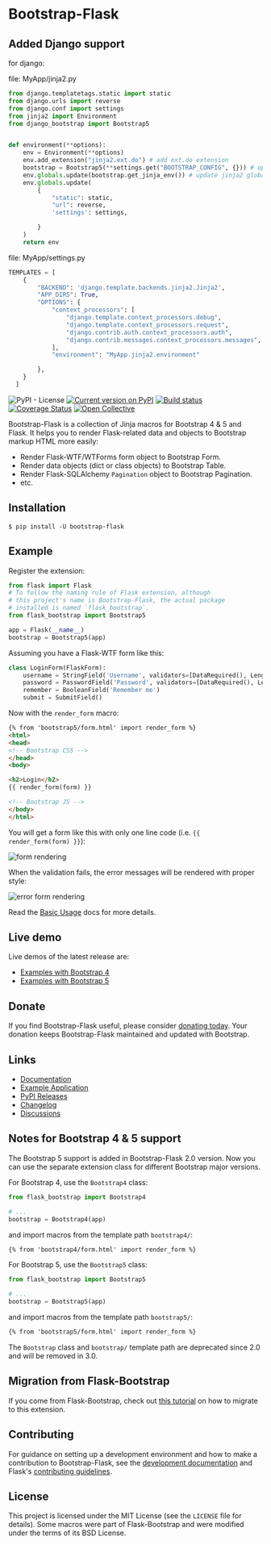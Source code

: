 # Bootstrap-Flask

## Added Django support

for django:

file: MyApp/jinja2.py

```python
from django.templatetags.static import static
from django.urls import reverse
from django.conf import settings
from jinja2 import Environment
from django_bootstrap import Bootstrap5


def environment(**options):
    env = Environment(**options)
    env.add_extension("jinja2.ext.do") # add ext.do extension
    bootstrap = Bootstrap5(**settings.get("BOOTSTRAP_CONFIG", {})) # optional bootstrap setting from django conf
    env.globals.update(bootstrap.get_jinja_env()) # update jinja2 globals
    env.globals.update(
        {
            "static": static,
            "url": reverse,
            'settings': settings,

        }
    )
    return env

```

file: MyApp/settings.py
```python
TEMPLATES = [
    {
        "BACKEND": 'django.template.backends.jinja2.Jinja2',
        "APP_DIRS": True,
        "OPTIONS": {
            "context_processors": [
                "django.template.context_processors.debug",
                "django.template.context_processors.request",
                "django.contrib.auth.context_processors.auth",
                "django.contrib.messages.context_processors.messages",
            ],
            "environment": "MyApp.jinja2.environment"

        },
    }
  ]
```

![PyPI - License](https://img.shields.io/pypi/l/bootstrap-flask)
[![Current version on PyPI](https://img.shields.io/pypi/v/bootstrap-flask)](https://pypi.org/project/bootstrap-flask/)
[![Build status](https://github.com/helloflask/bootstrap-flask/workflows/build/badge.svg)](https://github.com/helloflask/bootstrap-flask/actions)
[![Coverage Status](https://coveralls.io/repos/github/helloflask/bootstrap-flask/badge.svg?branch=master)](https://coveralls.io/github/helloflask/bootstrap-flask?branch=master)
[![Open Collective](https://img.shields.io/opencollective/all/bootstrap-flask)](https://opencollective.com/bootstrap-flask)

Bootstrap-Flask is a collection of Jinja macros for Bootstrap 4 & 5 and Flask. It helps you to
render Flask-related data and objects to Bootstrap markup HTML more easily:

- Render Flask-WTF/WTForms form object to Bootstrap Form.
- Render data objects (dict or class objects) to Bootstrap Table.
- Render Flask-SQLAlchemy `Pagination` object to Bootstrap Pagination.
- etc.


## Installation

```
$ pip install -U bootstrap-flask
```

## Example

Register the extension:

```python
from flask import Flask
# To follow the naming rule of Flask extension, although
# this project's name is Bootstrap-Flask, the actual package
# installed is named `flask_bootstrap`.
from flask_bootstrap import Bootstrap5

app = Flask(__name__)
bootstrap = Bootstrap5(app)
```

Assuming you have a Flask-WTF form like this:

```python
class LoginForm(FlaskForm):
    username = StringField('Username', validators=[DataRequired(), Length(1, 20)])
    password = PasswordField('Password', validators=[DataRequired(), Length(8, 150)])
    remember = BooleanField('Remember me')
    submit = SubmitField()
```

Now with the `render_form` macro:

```html
{% from 'bootstrap5/form.html' import render_form %}
<html>
<head>
<!-- Bootstrap CSS -->
</head>
<body>

<h2>Login</h2>
{{ render_form(form) }}

<!-- Bootstrap JS -->
</body>
</html>
```

You will get a form like this with only one line code (i.e. `{{ render_form(form) }}`):

![form rendering](./docs/_static/form-example.png)

When the validation fails, the error messages will be rendered with proper style:

![error form rendering](./docs/_static/error-form-example.png)

Read the [Basic Usage](https://bootstrap-flask.readthedocs.io/en/stable/basic) 
docs for more details.


## Live demo

Live demos of the latest release are:
- [Examples with Bootstrap 4](http://173.212.198.217/)
- [Examples with Bootstrap 5](http://109.205.179.12/)


## Donate

If you find Bootstrap-Flask useful, please consider
[donating today](https://opencollective.com/bootstrap-flask/donate). Your donation keeps
Bootstrap-Flask maintained and updated with Bootstrap.


## Links

- [Documentation](https://bootstrap-flask.readthedocs.io)
- [Example Application](https://github.com/helloflask/bootstrap-flask/tree/master/examples)
- [PyPI Releases](https://pypi.org/project/Bootstrap-Flask/)
- [Changelog](https://github.com/helloflask/bootstrap-flask/blob/master/CHANGES.rst)
- [Discussions](https://github.com/helloflask/bootstrap-flask/discussions)


## Notes for Bootstrap 4 & 5 support

The Bootstrap 5 support is added in Bootstrap-Flask 2.0 version. Now you can use
the separate extension class for different Bootstrap major versions.

For Bootstrap 4, use the `Bootstrap4` class:

```python
from flask_bootstrap import Bootstrap4

# ...
bootstrap = Bootstrap4(app)
```

and import macros from the template path `bootstrap4/`:

```html
{% from 'bootstrap4/form.html' import render_form %}
```

For Bootstrap 5, use the `Bootstrap5` class:

```python
from flask_bootstrap import Bootstrap5

# ...
bootstrap = Bootstrap5(app)
```

and import macros from the template path `bootstrap5/`:

```html
{% from 'bootstrap5/form.html' import render_form %}
```

The `Bootstrap` class and `bootstrap/` template path are deprecated since 2.0
and will be removed in 3.0.


## Migration from Flask-Bootstrap

If you come from Flask-Bootstrap, check out
[this tutorial](https://bootstrap-flask.readthedocs.io/en/stable/migrate/) on how to
migrate to this extension.


## Contributing

For guidance on setting up a development environment and how to make a
contribution to Bootstrap-Flask, see the
[development documentation](https://bootstrap-flask.readthedocs.io/en/stable/#development)
and Flask's
[contributing guidelines](https://github.com/pallets/flask/blob/main/CONTRIBUTING.rst).


## License

This project is licensed under the MIT License (see the `LICENSE` file for
details). Some macros were part of Flask-Bootstrap and were modified under
the terms of its BSD License.
